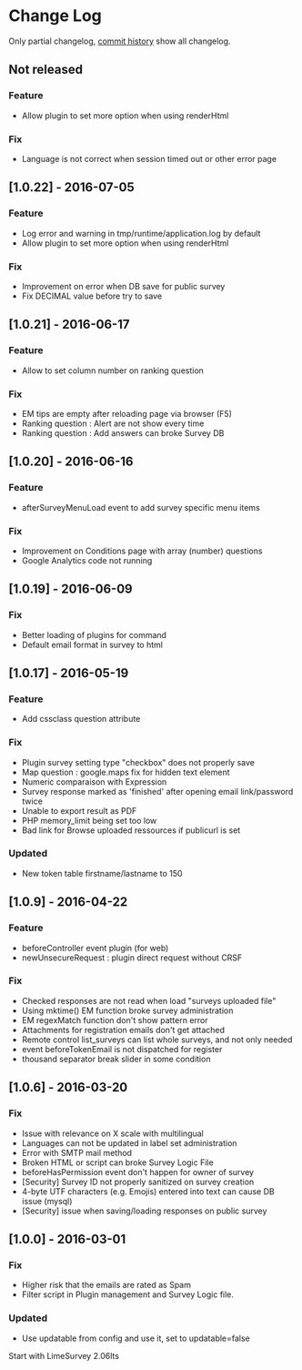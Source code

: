 # Change Log
Only partial changelog, [commit history](https://framagit.org/Shnoulle/LimeSurvey/commits/2.06_SondagesPro) show all changelog.

## Not released

### Feature
- Allow plugin to set more option when using renderHtml

### Fix
- Language is not correct when session timed out  or other error page


## [1.0.22] - 2016-07-05

### Feature
- Log error and warning in tmp/runtime/application.log by default
- Allow plugin to set more option when using renderHtml

### Fix
- Improvement on error when DB save for public survey
- Fix DECIMAL value before try to save

## [1.0.21] - 2016-06-17

### Feature
- Allow to set column number on ranking question

### Fix
- EM tips are empty after reloading page via browser (F5)
- Ranking question : Alert are not show every time
- Ranking question : Add answers can broke Survey DB

## [1.0.20] - 2016-06-16

### Feature
- afterSurveyMenuLoad event to add survey specific menu items

### Fix
- Improvement on Conditions page with array (number) questions
- Google Analytics code not running

## [1.0.19] - 2016-06-09

### Fix
- Better loading of plugins for command
- Default email format in survey to html

## [1.0.17] - 2016-05-19

### Feature
- Add cssclass question attribute

### Fix
- Plugin survey setting type "checkbox" does not properly save
- Map question : google.maps fix for hidden text element
- Numeric comparaison with Expression
- Survey response marked as 'finished' after opening email link/password twice
- Unable to export result as PDF
- PHP memory_limit being set too low
- Bad link for Browse uploaded ressources if publicurl is set

### Updated
- New token table firstname/lastname to 150

## [1.0.9] - 2016-04-22

### Feature
- beforeController event plugin (for web)
- newUnsecureRequest : plugin direct request without CRSF

### Fix
- Checked responses are not read when load "surveys uploaded file"
- Using mktime() EM function broke survey administration
- EM regexMatch function don't show pattern error
- Attachments for registration emails don't get attached
- Remote control list_surveys can list whole surveys, and not only needed
- event beforeTokenEmail is not dispatched for register
- thousand separator break slider in some condition

## [1.0.6] - 2016-03-20

### Fix
- Issue with relevance on X scale with multilingual
- Languages can not be updated in label set administration
- Error with SMTP mail method
- Broken HTML or script can broke Survey Logic File
- beforeHasPermission event don't happen for owner of survey
- [Security] Survey ID not properly sanitized on survey creation
- 4-byte UTF characters (e.g. Emojis) entered into text can cause DB issue (mysql)
- [Security] issue when saving/loading responses on public survey

## [1.0.0] - 2016-03-01

### Fix
- Higher risk that the emails are rated as Spam
- Filter script in Plugin management and Survey Logic file.

### Updated
- Use updatable from config and use it, set to updatable=false

Start with LimeSurvey 2.06lts
